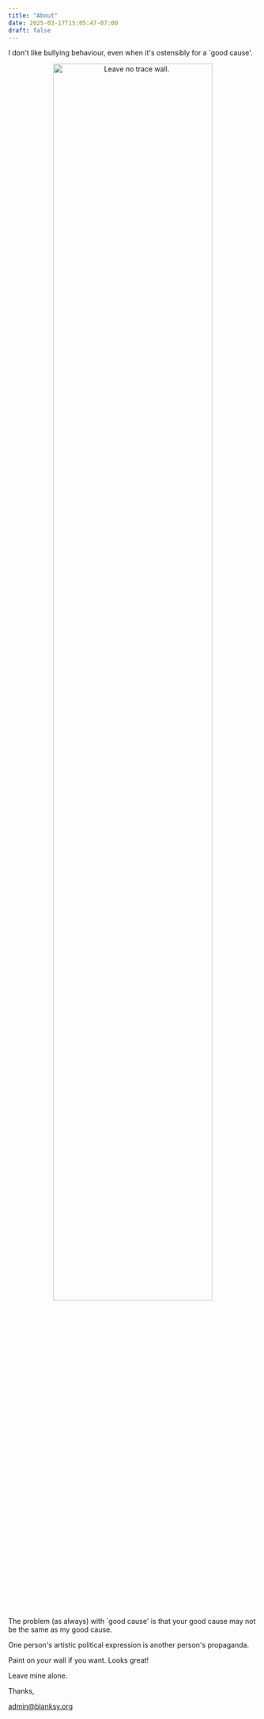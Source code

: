 ```yaml
---
title: "About"
date: 2025-03-17T15:05:47-07:00
draft: false
---
```


I don't like bullying behaviour, even when it's ostensibly for a
`good cause'.

<center>
<img src="/images/leave-no-trace-wall.jpg" alt="Leave no trace wall." style="width: 80%; height: auto; max-width: 100%;">
</center>

The problem (as always) with `good cause' is that your good cause may not
be the same as my good cause.

One person's artistic political expression is another person's propaganda.

Paint on _your_ wall if you want. Looks great!

Leave mine alone.


Thanks,

admin@blanksy.org
